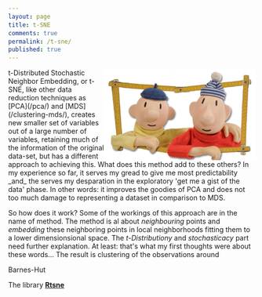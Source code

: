 ```yaml
---
layout: page
title: t-SNE
comments: true
permalink: /t-sne/
published: true
---
```

<img src="/_pages/tutorials/t-sne/buurman-buurman.jpg" alt="alice catterpillar" width="308" height="187" align="right"/>
t-Distributed Stochastic Neighbor Embedding, or t-SNE, like other data reduction techniques as [PCA](/pca/) and [MDS](/clustering-mds/), creates new smaller set of variables out of a large number of variables, retaining much of the information of the original data-set, but has a different approach to achieving this. What does this method add to these others? In my experience so far, it serves my gread to give me most predictability _and_ the serves my desparation in the exploratory 'get me a gist of the data' phase. In other words: it improves the goodies of PCA and does not too much damage to representing a dataset in comparison to MDS. 

So how does it work? Some of the workings of this approach are in the name of method. The method is al about _neighbouring_ points and _embedding_ these neighboring points in local neighborhoods fitting them to a lower dimensionsional space. The _t-Distributiony_ and _stochasticacy_ part need further explanation. At least: that's what my first thoughts were about these words... The result is clustering of the observations around


Barnes-Hut 

The library **[Rtsne](https://www.rdocumentation.org/packages/Rtsne)**

